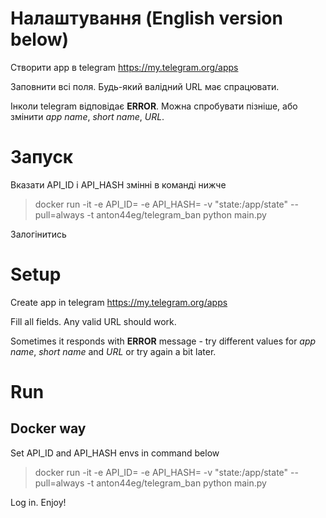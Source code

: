 # Налаштування (English version below)

Створити app в telegram https://my.telegram.org/apps

Заповнити всі поля. Будь-який валідний URL має спрацювати.

Інколи telegram відповідає **ERROR**. Можна спробувати пізніше, або змінити _app name_, _short name_, _URL_.

# Запуск

Вказати API_ID і API_HASH змінні в команді нижче

> docker run -it -e API_ID= -e API_HASH= -v "state:/app/state" --pull=always -t anton44eg/telegram_ban python main.py

Залогінитись

# Setup

Create app in telegram https://my.telegram.org/apps

Fill all fields. Any valid URL should work.

Sometimes it responds with **ERROR** message - try different values for _app name_, _short name_ and _URL_ or try again a bit later.

# Run 

## Docker way

Set API_ID and API_HASH envs in command below

> docker run -it -e API_ID= -e API_HASH= -v "state:/app/state" --pull=always -t anton44eg/telegram_ban python main.py

Log in. Enjoy!
